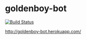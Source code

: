 # goldenboy-bot

[![Build Status](https://travis-ci.org/codehangar/goldenboy-bot.svg?branch=master)](https://travis-ci.org/codehangar/goldenboy-bot)

http://goldenboy-bot.herokuapp.com/
